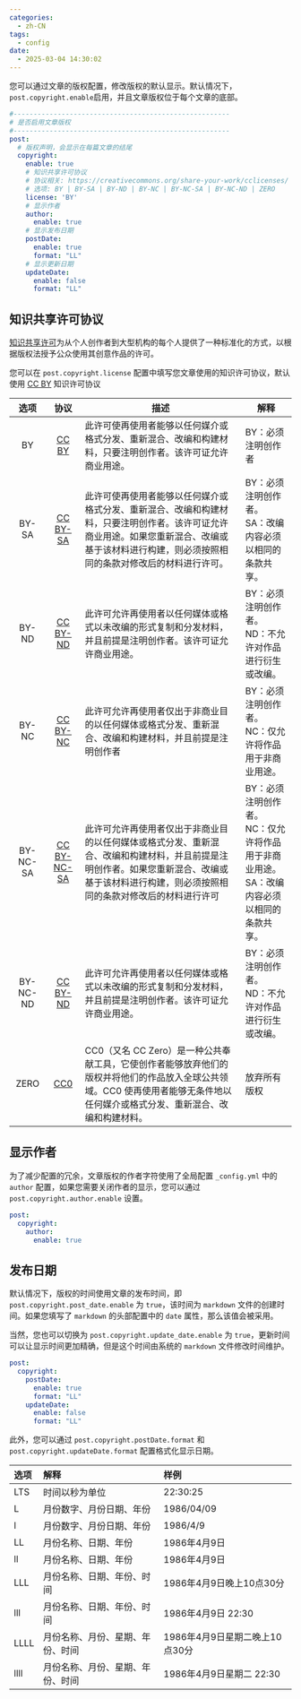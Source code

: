 ```yaml
---
categories:
  - zh-CN
tags:
  - config
date:
  - 2025-03-04 14:30:02
---
```


您可以通过文章的版权配置，修改版权的默认显示。默认情况下，`post.copyright.enable`启用，并且文章版权位于每个文章的底部。

``` yml
#------------------------------------------------------
# 是否启用文章版权
#------------------------------------------------------
post:
  # 版权声明，会显示在每篇文章的结尾
  copyright:
    enable: true
    # 知识共享许可协议
    # 协议相关: https://creativecommons.org/share-your-work/cclicenses/
    # 选项: BY | BY-SA | BY-ND | BY-NC | BY-NC-SA | BY-NC-ND | ZERO
    license: 'BY'
    # 显示作者
    author:
      enable: true
    # 显示发布日期
    postDate:
      enable: true
      format: "LL"
    # 显示更新日期
    updateDate:
      enable: false
      format: "LL"
```

## 知识共享许可协议
[知识共享许可](https://creativecommons.org/share-your-work/cclicenses/)为从个人创作者到大型机构的每个人提供了一种标准化的方式，以根据版权法授予公众使用其创意作品的许可。

您可以在 `post.copyright.license` 配置中填写您文章使用的知识许可协议，默认使用 [CC BY](https://creativecommons.org/licenses/by/4.0/) 知识许可协议

| 选项 | 协议 | 描述 | 解释 |
| :---: | :---: | --- | --- |
| BY | [CC BY](https://creativecommons.org/licenses/by/4.0/) | 此许可使再使用者能够以任何媒介或格式分发、重新混合、改编和构建材料，只要注明创作者。该许可证允许商业用途。 | BY：必须注明创作者 |
| BY-SA | [CC BY-SA]() | 此许可使再使用者能够以任何媒介或格式分发、重新混合、改编和构建材料，只要注明创作者。该许可证允许商业用途。如果您重新混合、改编或基于该材料进行构建，则必须按照相同的条款对修改后的材料进行许可。 |  BY：必须注明创作者。<br> SA：改编内容必须以相同的条款共享。 |
| BY-ND | [CC BY-ND](https://creativecommons.org/licenses/by-nd/4.0/) | 此许可允许再使用者以任何媒体或格式以未改编的形式复制和分发材料，并且前提是注明创作者。该许可证允许商业用途。 | BY：必须注明创作者。 <br> ND：不允许对作品进行衍生或改编。 |
| BY-NC | [CC BY-NC](https://creativecommons.org/licenses/by-nc/4.0/) | 此许可允许再使用者仅出于非商业目的以任何媒体或格式分发、重新混合、改编和构建材料，并且前提是注明创作者 | BY：必须注明创作者。 <br> NC：仅允许将作品用于非商业用途。|
| BY-NC-SA | [CC BY-NC-SA](https://creativecommons.org/licenses/by-nc-sa/4.0/) | 此许可允许再使用者仅出于非商业目的以任何媒体或格式分发、重新混合、改编和构建材料，并且前提是注明创作者。如果您重新混合、改编或基于该材料进行构建，则必须按照相同的条款对修改后的材料进行许可 | BY：必须注明创作者。<br>  NC：仅允许将作品用于非商业用途。 <br> SA：改编内容必须以相同的条款共享。 |
| BY-NC-ND | [CC BY-ND](https://creativecommons.org/licenses/by-nd/4.0/) | 此许可允许再使用者以任何媒体或格式以未改编的形式复制和分发材料，并且前提是注明创作者。该许可证允许商业用途。 |  BY：必须注明创作者。 <br> ND：不允许对作品进行衍生或改编。 |
| ZERO | [CC0](https://creativecommons.org/publicdomain/zero/1.0/) | CC0（又名 CC Zero）是一种公共奉献工具，它使创作者能够放弃他们的版权并将他们的作品放入全球公共领域。CC0 使再使用者能够无条件地以任何媒介或格式分发、重新混合、改编和构建材料。 | 放弃所有版权 |

## 显示作者
为了减少配置的冗余，文章版权的作者字符使用了全局配置 `_config.yml` 中的 `author` 配置，如果您需要关闭作者的显示，您可以通过 `post.copyright.author.enable` 设置。

``` yml
post:
  copyright:
    author:
      enable: true
```

## 发布日期
默认情况下，版权的时间使用文章的发布时间，即 `post.copyright.post_date.enable` 为 `true`，该时间为 `markdown` 文件的创建时间。如果您填写了 `markdown` 的头部配置中的 `date` 属性，那么该值会被采用。

当然，您也可以切换为 `post.copyright.update_date.enable` 为 `true`，更新时间可以让显示时间更加精确，但是这个时间由系统的 `markdown` 文件修改时间维护。

``` yml
post:
  copyright:
    postDate:
      enable: true
      format: "LL"
    updateDate:
      enable: false
      format: "LL"
```

此外，您可以通过 `post.copyright.postDate.format` 和 `post.copyright.updateDate.format` 配置格式化显示日期。

| 选项 | 解释 | 样例 |
| :---- | :---- | :---- |
| LTS | 时间以秒为单位 | 22:30:25 |
| L | 月份数字、月份日期、年份 | 1986/04/09 |
| l | 月份数字、月份日期、年份 | 1986/4/9 |
| LL | 月份名称、日期、年份 | 1986年4月9日 |
| ll | 月份名称、日期、年份 | 1986年4月9日 |
| LLL | 月份名称、日期、年份、时间 | 1986年4月9日晚上10点30分 |
| lll | 月份名称、日期、年份、时间 | 1986年4月9日 22:30 |
| LLLL | 月份名称、月份、星期、年份、时间 | 1986年4月9日星期二晚上10点30分 |
| llll | 月份名称、月份、星期、年份、时间 | 1986年4月9日星期二 22:30 |

